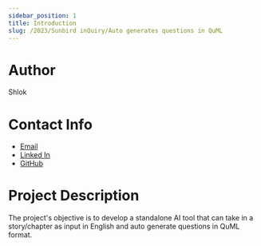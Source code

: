 ```yaml
---
sidebar_position: 1
title: Introduction
slug: /2023/Sunbird inQuiry/Auto generates questions in QuML
---
```



# Author
Shlok

# Contact Info
- [Email](mailto:shlokrana110053@gmail.com)
- [Linked In](https://www.linkedin.com/in/shlok-rana/)
- [GitHub](https://github.com/ShlokRana)

# Project Description
The project's objective is to develop a standalone AI tool that can take in a story/chapter as input in English and auto generate questions in QuML format.
